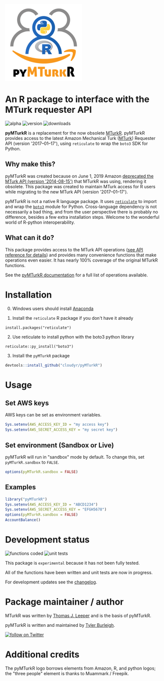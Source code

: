 <img src="logo.png" alt="pyMTurkR logo" width="250" />

# An R package to interface with the MTurk requester API

![alpha](https://img.shields.io/badge/status-alpha-lightgrey.svg)
![version](https://img.shields.io/badge/version-0.5.7-blue.svg)
![downloads](https://img.shields.io/badge/downloads-52-brightgreen)

**pyMTurkR** is a replacement for the now obsolete [MTurkR](https://github.com/cloudyr/MTurkR). pyMTurkR provides access to the latest Amazon Mechanical Turk (<a href='https://www.mturk.com'>MTurk</a>) Requester API (version '2017–01–17'), using `reticulate` to wrap the `boto3` SDK for Python.


## Why make this?

pyMTurkR was created because on June 1, 2019 Amazon [deprecated the MTurk API (version '2014-08-15')](https://docs.aws.amazon.com/AWSMechTurk/latest/AWSMturkAPI-legacy/Welcome.html) that MTurkR was using, rendering it obsolete. This package was created to maintain MTurk access for R users while migrating to the new MTurk API (version '2017–01–17').

pyMTurkR is not a native R language package. It uses [`reticulate`](https://rstudio.github.io/reticulate) to import and wrap the [`boto3`](https://aws.amazon.com/sdk-for-python) module for Python. Cross-language dependency is not necessarily a bad thing, and from the user perspective there is probably no difference, besides a few extra installation steps. Welcome to the wonderful world of R-python interoperability.


## What can it do?

This package provides access to the MTurk API operations ([see API reference for details](https://docs.aws.amazon.com/AWSMechTurk/latest/AWSMturkAPI/ApiReference_ListWorkersWithQualificationTypeOperation.html)) and provides many convenience functions that make operations even easier. It has nearly 100% coverage of the original MTurkR functions.

See the [pyMTurkR documentation](pyMTurkR_0.5.7.pdf) for a full list of operations available.


# Installation

0. Windows users should install [Anaconda](https://conda.io/projects/conda/en/latest/user-guide/install/windows.html)

1. Install the `reticulate` R package if you don't have it already

```
install.packages("reticulate")
```

2. Use reticulate to install python with the boto3 python library
 
```
reticulate::py_install("boto3")
```
  
3. Install the `pyMTurkR` package

```R
devtools::install_github("cloudyr/pyMTurkR")
```


# Usage

## Set AWS keys

AWS keys can be set as environment variables.

```R
Sys.setenv(AWS_ACCESS_KEY_ID = "my access key")
Sys.setenv(AWS_SECRET_ACCESS_KEY = "my secret key")
```

## Set environment (Sandbox or Live)

pyMTurkR will run in "sandbox" mode by default. To change this, set `pyMTurkR.sandbox` to `FALSE`.

```R
options(pyMTurkR.sandbox = FALSE)
```


## Examples

```R
library("pyMTurkR")
Sys.setenv(AWS_ACCESS_KEY_ID = "ABCD1234")
Sys.setenv(AWS_SECRET_ACCESS_KEY = "EFGH5678")
options(pyMTurkR.sandbox = FALSE)
AccountBalance()
```

# Development status

![functions coded](https://img.shields.io/badge/functions_coded-100%25-brightgreen.svg)
![unit tests](https://img.shields.io/badge/unit_tests-0%25-red.svg)

This package is `experimental` because it has not been fully tested.

All of the functions have been written and unit tests are now in progress.

For development updates see the [changelog](https://github.com/cloudyr/pyMTurkR/blob/master/CHANGELOG.md).

# Package maintainer / author

MTurkR was written by [Thomas J. Leeper](https://thomasleeper.com) and is the basis of pyMTurkR.

pyMTurkR is written and maintained by [Tyler Burleigh](https://www.tylerburleigh.com).

<a href="https://twitter.com/intent/follow?screen_name=tylerburleigh"><img src="https://img.shields.io/twitter/follow/tylerburleigh?style=social&logo=twitter" alt="follow on Twitter"></a>

# Additional credits

The pyMTurkR logo borrows elements from Amazon, R, and python logos; the "three people" element is thanks to Muammark / Freepik.
